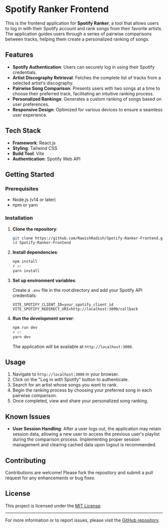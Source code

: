 # Spotify Ranker Frontend

This is the frontend application for **Spotify Ranker**, a tool that allows users to log in with their Spotify account and rank songs from their favorite artists. The application guides users through a series of pairwise comparisons between tracks, helping them create a personalized ranking of songs.

## Features

- **Spotify Authentication**: Users can securely log in using their Spotify credentials.
- **Artist Discography Retrieval**: Fetches the complete list of tracks from a selected artist's discography.
- **Pairwise Song Comparison**: Presents users with two songs at a time to choose their preferred track, facilitating an intuitive ranking process.
- **Personalized Rankings**: Generates a custom ranking of songs based on user preferences.
- **Responsive Design**: Optimized for various devices to ensure a seamless user experience.

## Tech Stack

- **Framework**: React.js
- **Styling**: Tailwind CSS
- **Build Tool**: Vite
- **Authentication**: Spotify Web API

## Getting Started

### Prerequisites

- Node.js (v14 or later)
- npm or yarn

### Installation

1. **Clone the repository**:

   ```bash
   git clone https://github.com/RawishRadish/Spotify-Ranker-Frontend.git
   cd Spotify-Ranker-Frontend
   ```

2. **Install dependencies**:

   ```bash
   npm install
   # or
   yarn install
   ```

3. **Set up environment variables**:

   Create a `.env` file in the root directory and add your Spotify API credentials:

   ```env
   VITE_SPOTIFY_CLIENT_ID=your_spotify_client_id
   VITE_SPOTIFY_REDIRECT_URI=http://localhost:3000/callback
   ```

4. **Run the development server**:

   ```bash
   npm run dev
   # or
   yarn dev
   ```

   The application will be available at `http://localhost:3000`.

## Usage

1. Navigate to `http://localhost:3000` in your browser.
2. Click on the "Log in with Spotify" button to authenticate.
3. Search for an artist whose songs you want to rank.
4. Begin the ranking process by choosing your preferred song in each pairwise comparison.
5. Once completed, view and share your personalized song ranking.

## Known Issues

- **User Session Handling**: After a user logs out, the application may retain session data, allowing a new user to access the previous user's playlist during the comparison process. Implementing proper session management and clearing cached data upon logout is recommended.

## Contributing

Contributions are welcome! Please fork the repository and submit a pull request for any enhancements or bug fixes.

## License

This project is licensed under the [MIT License](LICENSE).

---

For more information or to report issues, please visit the [GitHub repository](https://github.com/RawishRadish/Spotify-Ranker-Frontend).